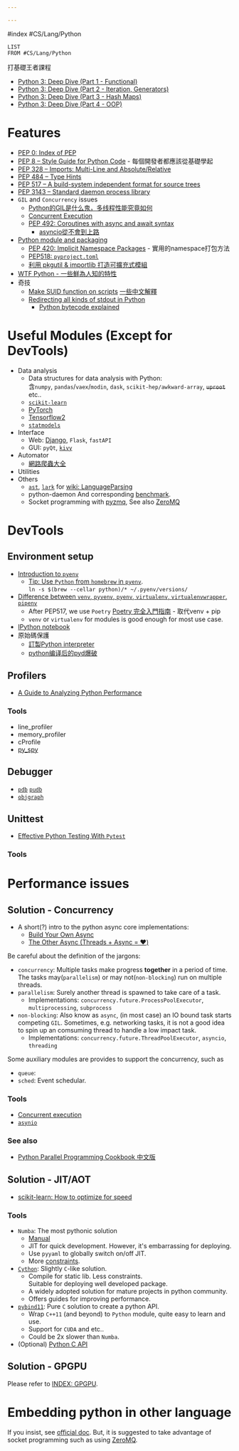 ```yaml
---

---
```

#index #CS/Lang/Python 

```dataview
LIST
FROM #CS/Lang/Python
```

打基礎王者課程
* [Python 3: Deep Dive (Part 1 - Functional)](https://www.udemy.com/course/python-3-deep-dive-part-1/)
* [Python 3: Deep Dive (Part 2 - Iteration, Generators)](https://www.udemy.com/course/python-3-deep-dive-part-2/)
* [Python 3: Deep Dive (Part 3 - Hash Maps)](https://www.udemy.com/course/python-3-deep-dive-part-3/)
* [Python 3: Deep Dive (Part 4 - OOP)](https://www.udemy.com/course/python-3-deep-dive-part-4/)

# Features

* [PEP 0: Index of PEP](https://www.python.org/dev/peps/)
* [PEP 8 – Style Guide for Python Code](https://peps.python.org/pep-0008/) - 每個開發者都應該從基礎學起
* [PEP 328 – Imports: Multi-Line and Absolute/Relative](https://peps.python.org/pep-0328/)
* [PEP 484 – Type Hints](https://peps.python.org/pep-0484/)
* [PEP 517 – A build-system independent format for source trees](https://peps.python.org/pep-0517/)
* [PEP 3143 – Standard daemon process library](https://peps.python.org/pep-3143/)
* `GIL` and `Concurrency` issues
    * [Python的GIL是什么鬼，多线程性能究竟如何](http://cenalulu.github.io/python/gil-in-python/)
    * [Concurrent Execution](https://docs.python.org/3/library/concurrency.html)
    * [PEP 492: Coroutines with async and await syntax](https://www.python.org/dev/peps/pep-0492/)
        * [asyncio從不會到上路](https://myapollo.com.tw/zh-tw/begin-to-asyncio/)
* [Python module and packaging](Python_Packaging.md)
	* [PEP 420: Implicit Namespace Packages](https://www.python.org/dev/peps/pep-0420/)  - 實用的namespace打包方法
	* [PEP518: `pyproject.toml`]()
	* [利用 pkgutil & importlib 打造可擴充式模組](https://myapollo.com.tw/blog/python-pkgutil-importlib/)
* [WTF Python - 一些鮮為人知的特性](https://github.com/satwikkansal/wtfpython)
* 奇技
	* [Make SUID function on scripts](https://stackoverflow.com/questions/5523279/semantics-of-suid-set-user-id) [一些中文解釋](https://blog.csdn.net/dmjz_lk/article/details/97259258)
	* [Redirecting all kinds of stdout in Python](https://eli.thegreenplace.net/2015/redirecting-all-kinds-of-stdout-in-python/)
        * [Python bytecode explained](https://github.com/MoserMichael/pyasmtool/blob/master/bytecode_disasm.md)
# Useful Modules (Except for DevTools)

* Data analysis
    * Data structures for data analysis with Python:  
        含`numpy`, `pandas`/`vaex`/`modin`, `dask`, `scikit-hep/awkward-array`, ~~`uproot`~~ etc..
    * [`scikit-learn`](https://scikit-learn.org/stable/user_guide.html)
    * [PyTorch](DSA/ML/PyTorch.md)
    * [Tensorflow2](DSA/ML/Tensorflow2.md)
    * [`statmodels`](https://www.statsmodels.org/stable/index.html)
* Interface
    * Web: [Django](WebDev/Django.md), `Flask`, `fastAPI`
    * GUI: `pyQt`, [`kivy`](https://kivy.org/)
* Automator
    * [網路爬蟲大全](WebDev/WebScraper.md)  
* Utilities
* Others
	* [`ast`](https://sadh.life/post/ast/), [`lark`](https://github.com/lark-parser/lark) for [wiki: LanguageParsing](https://wiki.python.org/moin/LanguageParsing)
	* python-daemon
	  And corresponding [benchmark](https://github.com/goodmami/python-parsing-benchmarks).
	* Socket programming with [pyzmq](https://pyzmq.readthedocs.io/en/latest/index.html), See also [ZeroMQ](Patterns/ZeroMQ.md)

# DevTools

## Environment setup

* [Introduction to `pyenv`](https://realpython.com/intro-to-pyenv/)
    * [Tip: Use `Python` from `homebrew` in `pyenv`](https://stackoverflow.com/questions/30499795/how-can-i-make-homebrews-python-and-pyenv-live-together).  
        `ln -s $(brew --cellar python)/* ~/.pyenv/versions/`
* [Difference between `venv`, `pyvenv`, `pyenv`, `virtualenv`, `virtualenvwrapper`, `pipenv`](https://stackoverflow.com/questions/41573587/what-is-the-difference-between-venv-pyvenv-pyenv-virtualenv-virtualenvwrappe)
    * After PEP517, we use `Poetry` [Poetry 完全入門指南](https://blog.kyomind.tw/python-poetry/) - 取代venv + pip
    * `venv` or `virtualenv` for modules is good enough for most use case.
* [IPython notebook](https://ipython-books.github.io/)
* 原始碼保護
	* [訂製Python interpreter](https://zhuanlan.zhihu.com/p/54297880)
	* [python编译后的pyd爆破](https://zhuanlan.zhihu.com/p/357372838)

## Profilers

* [A Guide to Analyzing Python Performance](https://everyhue.me/posts/python-performance-analysis/)

### Tools

* line_profiler
* memory_profiler
* cProfile
* [py_spy](https://github.com/benfred/py-spy)

## Debugger

* [`pdb`](https://docs.python.org/3/library/pdb.html) [`pudb`](https://documen.tician.de/pudb/)
* [`objgraph`](https://pypi.org/project/objgraph/)

## Unittest

* [Effective Python Testing With `Pytest`](https://realpython.com/pytest-python-testing/)

### Tools

# Performance issues

## Solution - Concurrency

* A short(?) intro to the python async core implementations: 
    * [Build Your Own Async](https://www.youtube.com/watch?v=Y4Gt3Xjd7G8)
    * [The Other Async (Threads + Async = ❤️)](https://www.youtube.com/watch?v=x1ndXuw7S0s)

Be careful about the definition of the jargons:
* `concurrency`: Multiple tasks make progress **together** in a period of time. The tasks may(`parallelism`) or may not(`non-blocking`) run on multiple threads.
* `parallelism`: Surely another thread is spawned to take care of a task.
    * Implementations: `concurrency.future.ProcessPoolExecutor`, `multiprocessing`, `subprocess`
* `non-blocking`: Also know as `async`, (in most case) an IO bound task starts competing `GIL`. Sometimes, e.g. networking tasks, it is not a good idea to spin up an comsuming thread to handle a low impact task. 
    * Implementations: `concurrency.future.ThreadPoolExecutor`, `asyncio`, `threading`

Some auxiliary modules are provides to support the concurrency, such as
* `queue`: 
* `sched`: Event schedular.

### Tools

*  [Concurrent execution](https://docs.python.org/3/library/concurrency.html)
*  [`asynio`](https://docs.python.org/3/library/asyncio.html)

### See also

* [Python Parallel Programming Cookbook 中文版](https://python-parallel-programmning-cookbook.readthedocs.io/)

## Solution - JIT/AOT

* [scikit-learn: How to optimize for speed](https://scikit-learn.org/stable/developers/performance.html)

### Tools

* `Numba`: The most pythonic solution
   * [Manual](http://numba.pydata.org/numba-doc/latest/user/index.html)
   * JIT for quick development. However, it's embarrassing for deploying.
   * Use `pyyaml` to globally switch on/off JIT.
   * More [constraints](http://numba.pydata.org/numba-doc/dev/reference/pysupported.html).
* [`Cython`](https://cython.readthedocs.io/en/stable/index.html): Slightly `C`-like solution.
   * Compile for static lib. Less constraints.  
        Suitable for deploying well developed package. 
   * A widely adopted solution for mature projects in python community.
   * Offers guides for improving performance.
* [`pybind11`](https://pybind11.readthedocs.io/en/stable/index.html): Pure `C` solution to create a python API.
    * Wrap `C++11` (and beyond) to `Python` module, quite easy to learn and use.
    * Support for `CUDA` and etc..
    * Could be 2x slower than `Numba`.
* (Optional) [Python C API](https://docs.python.org/3/c-api/index.html) 

## Solution - GPGPU

Please refer to [INDEX: GPGPU]().

# Embedding python in other language

If you insist, see [official doc](https://docs.python.org/3/extending/embedding.html). But, it is suggested to take advantage of socket programming such as using [ZeroMQ](Patterns/ZeroMQ.md).